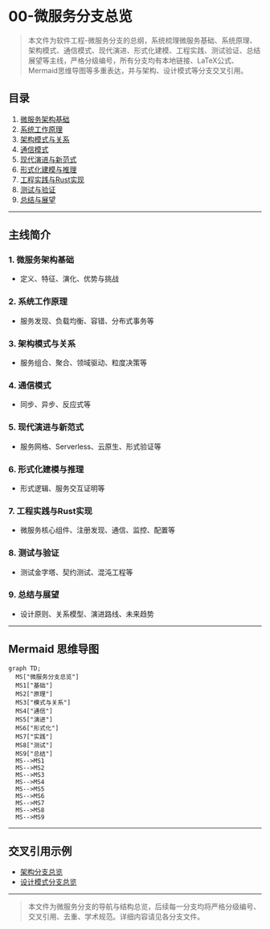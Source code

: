 # 00-微服务分支总览

> 本文件为软件工程-微服务分支的总纲，系统梳理微服务基础、系统原理、架构模式、通信模式、现代演进、形式化建模、工程实践、测试验证、总结展望等主线，严格分级编号，所有分支均有本地链接、LaTeX公式、Mermaid思维导图等多重表达，并与架构、设计模式等分支交叉引用。

## 目录

1. [微服务架构基础](./01-Basics.md)
2. [系统工作原理](./02-Principles.md)
3. [架构模式与关系](./03-PatternsRelations.md)
4. [通信模式](./04-Communication.md)
5. [现代演进与新范式](./05-Evolution.md)
6. [形式化建模与推理](./06-Formalization.md)
7. [工程实践与Rust实现](./07-EngineeringRust.md)
8. [测试与验证](./08-Testing.md)
9. [总结与展望](./09-SummaryProspect.md)

---

## 主线简介

### 1. 微服务架构基础

- 定义、特征、演化、优势与挑战

### 2. 系统工作原理

- 服务发现、负载均衡、容错、分布式事务等

### 3. 架构模式与关系

- 服务组合、聚合、领域驱动、粒度决策等

### 4. 通信模式

- 同步、异步、反应式等

### 5. 现代演进与新范式

- 服务网格、Serverless、云原生、形式验证等

### 6. 形式化建模与推理

- 形式逻辑、服务交互证明等

### 7. 工程实践与Rust实现

- 微服务核心组件、注册发现、通信、监控、配置等

### 8. 测试与验证

- 测试金字塔、契约测试、混沌工程等

### 9. 总结与展望

- 设计原则、关系模型、演进路线、未来趋势

---

## Mermaid 思维导图

```mermaid
graph TD;
  MS["微服务分支总览"]
  MS1["基础"]
  MS2["原理"]
  MS3["模式与关系"]
  MS4["通信"]
  MS5["演进"]
  MS6["形式化"]
  MS7["实践"]
  MS8["测试"]
  MS9["总结"]
  MS-->MS1
  MS-->MS2
  MS-->MS3
  MS-->MS4
  MS-->MS5
  MS-->MS6
  MS-->MS7
  MS-->MS8
  MS-->MS9
```

---

## 交叉引用示例

- [架构分支总览](../Architecture/00-Overview.md)
- [设计模式分支总览](../DesignPattern/00-Overview.md)

---

> 本文件为微服务分支的导航与结构总览，后续每一分支均将严格分级编号、交叉引用、去重、学术规范。详细内容请见各分支文件。
